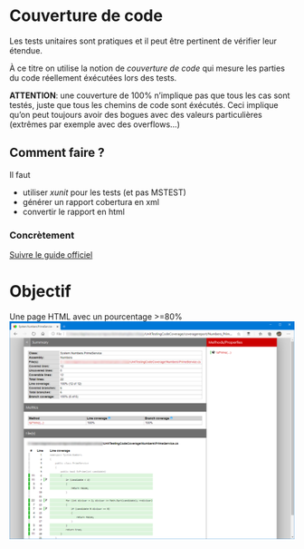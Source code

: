 # Couverture de code
Les tests unitaires sont pratiques et il peut être pertinent de vérifier leur étendue.

À ce titre on utilise la notion de *couverture de code* qui mesure les parties du code réellement éxécutées lors des tests.

**ATTENTION**: une couverture de 100% n’implique pas que tous les cas sont testés, juste que tous les chemins de code sont éxécutés. Ceci implique qu’on peut toujours avoir des bogues avec des valeurs particulières (extrêmes par exemple avec des overflows...)

## Comment faire ?
Il faut
- utiliser *xunit* pour les tests (et pas MSTEST)
- générer un rapport cobertura en xml
- convertir le rapport en html

### Concrètement
[Suivre le guide officiel](https://learn.microsoft.com/en-us/dotnet/core/testing/unit-testing-code-coverage?tabs=windows)

# Objectif
Une page HTML avec un pourcentage >=80%
![Alt text](test-report.png)